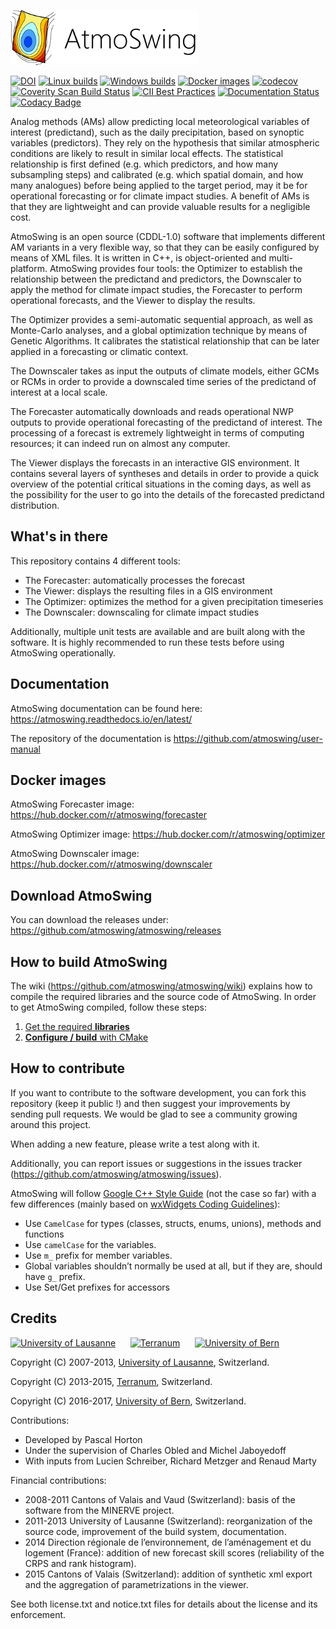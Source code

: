 [![AtmoSwing](https://raw.githubusercontent.com/atmoswing/atmoswing/master/art/logo/logo.png)](http://www.atmoswing.org)

[![DOI](https://zenodo.org/badge/95885904.svg)](https://zenodo.org/badge/latestdoi/95885904)
[![Linux builds](https://github.com/atmoswing/atmoswing/actions/workflows/linux-builds.yml/badge.svg)](https://github.com/atmoswing/atmoswing/actions/workflows/linux-builds.yml)
[![Windows builds](https://github.com/atmoswing/atmoswing/actions/workflows/windows-builds.yml/badge.svg)](https://github.com/atmoswing/atmoswing/actions/workflows/windows-builds.yml)
[![Docker images](https://github.com/atmoswing/atmoswing/actions/workflows/docker-images.yml/badge.svg)](https://github.com/atmoswing/atmoswing/actions/workflows/docker-images.yml)
[![codecov](https://codecov.io/gh/atmoswing/atmoswing/branch/master/graph/badge.svg)](https://codecov.io/gh/atmoswing/atmoswing)
[![Coverity Scan Build Status](https://scan.coverity.com/projects/13133/badge.svg)](https://scan.coverity.com/projects/atmoswing-atmoswing)
[![CII Best Practices](https://bestpractices.coreinfrastructure.org/projects/1107/badge)](https://bestpractices.coreinfrastructure.org/projects/1107)
[![Documentation Status](https://readthedocs.org/projects/atmoswing/badge/?version=latest)](https://atmoswing.readthedocs.io/en/latest/?badge=latest)
[![Codacy Badge](https://app.codacy.com/project/badge/Grade/87f76e2cfa7f4e2280d37c824df843f1)](https://www.codacy.com/gh/atmoswing/atmoswing/dashboard?utm_source=github.com&amp;utm_medium=referral&amp;utm_content=atmoswing/atmoswing&amp;utm_campaign=Badge_Grade)

Analog methods (AMs) allow predicting local meteorological variables of interest (predictand), such as the daily precipitation, based on synoptic variables (predictors). They rely on the hypothesis that similar atmospheric conditions are likely to result in similar local effects. The statistical relationship is first defined (e.g. which predictors, and how many subsampling steps) and calibrated (e.g. which spatial domain, and how many analogues) before being applied to the target period, may it be for operational forecasting or for climate impact studies. A benefit of AMs is that they are lightweight and can provide valuable results for a negligible cost.

AtmoSwing is an open source (CDDL-1.0) software that implements different AM variants in a very flexible way, so that they can be easily configured by means of XML files. It is written in C++, is object-oriented and multi-platform. AtmoSwing provides four tools: the Optimizer to establish the relationship between the predictand and predictors, the Downscaler to apply the method for climate impact studies, the Forecaster to perform operational forecasts, and the Viewer to display the results. 

The Optimizer provides a semi-automatic sequential approach, as well as Monte-Carlo analyses, and a global optimization technique by means of Genetic Algorithms. It calibrates the statistical relationship that can be later applied in a forecasting or climatic context.

The Downscaler takes as input the outputs of climate models, either GCMs or RCMs in order to provide a downscaled time series of the predictand of interest at a local scale.

The Forecaster automatically downloads and reads operational NWP outputs to provide operational forecasting of the predictand of interest. The processing of a forecast is extremely lightweight in terms of computing resources; it can indeed run on almost any computer.

The Viewer displays the forecasts in an interactive GIS environment. It contains several layers of syntheses and details in order to provide a quick overview of the potential critical situations in the coming days, as well as the possibility for the user to go into the details of the forecasted predictand distribution.

## What's in there ##

This repository contains 4 different tools:

*   The Forecaster: automatically processes the forecast
*   The Viewer: displays the resulting files in a GIS environment
*   The Optimizer: optimizes the method for a given precipitation timeseries
*   The Downscaler: downscaling for climate impact studies

Additionally, multiple unit tests are available and are built along with the software. It is highly recommended to run these tests before using AtmoSwing operationally.

## Documentation ##

AtmoSwing documentation can be found here: https://atmoswing.readthedocs.io/en/latest/

The repository of the documentation is https://github.com/atmoswing/user-manual

## Docker images ##

AtmoSwing Forecaster image: https://hub.docker.com/r/atmoswing/forecaster

AtmoSwing Optimizer image: https://hub.docker.com/r/atmoswing/optimizer

AtmoSwing Downscaler image: https://hub.docker.com/r/atmoswing/downscaler

## Download AtmoSwing ##

You can download the releases under: https://github.com/atmoswing/atmoswing/releases

## How to build AtmoSwing ##

The wiki (https://github.com/atmoswing/atmoswing/wiki) explains how to compile the required libraries and the source code of AtmoSwing. In order to get AtmoSwing compiled, follow these steps:

1.  [Get the required **libraries**](https://github.com/atmoswing/atmoswing/wiki/Libraries)
2.  [**Configure / build** with CMake](https://github.com/atmoswing/atmoswing/wiki/Build)

## How to contribute ##

If you want to contribute to the software development, you can fork this repository (keep it public !) and then suggest your improvements by sending pull requests. We would be glad to see a community growing around this project.

When adding a new feature, please write a test along with it.

Additionally, you can report issues or suggestions in the issues tracker (https://github.com/atmoswing/atmoswing/issues).

AtmoSwing will follow [Google C++ Style Guide](https://google.github.io/styleguide/cppguide.html) (not the case so far) with a few differences (mainly based on [wxWidgets Coding Guidelines](https://www.wxwidgets.org/develop/coding-guidelines)):
*   Use ``CamelCase`` for types (classes, structs, enums, unions), methods and functions 
*   Use ``camelCase`` for the variables.
*   Use ``m_`` prefix for member variables.
*   Global variables shouldn’t normally be used at all, but if they are, should have ``g_`` prefix.
*   Use Set/Get prefixes for accessors

## Credits ##

[![University of Lausanne](https://raw.githubusercontent.com/atmoswing/atmoswing/master/art/misc/logo-Unil.png)](http://unil.ch/iste) 
&nbsp;&nbsp;&nbsp;&nbsp;
[![Terranum](https://raw.githubusercontent.com/atmoswing/atmoswing/master/art/misc/logo-Terranum.png)](http://terranum.ch) 
&nbsp;&nbsp;&nbsp;&nbsp;
[![University of Bern](https://raw.githubusercontent.com/atmoswing/atmoswing/master/art/misc/logo-Unibe.png)](http://www.geography.unibe.ch/) 

Copyright (C) 2007-2013, [University of Lausanne](http://unil.ch/iste), Switzerland.

Copyright (C) 2013-2015, [Terranum](http://terranum.ch), Switzerland.

Copyright (C) 2016-2017, [University of Bern](http://www.geography.unibe.ch/), Switzerland.

Contributions:

*   Developed by Pascal Horton
*   Under the supervision of Charles Obled and Michel Jaboyedoff
*   With inputs from Lucien Schreiber, Richard Metzger and Renaud Marty

Financial contributions:

*   2008-2011 Cantons of Valais and Vaud (Switzerland): basis of the software from the MINERVE project.
*   2011-2013 University of Lausanne (Switzerland): reorganization of the source code, improvement of the build system, documentation.
*   2014 Direction régionale de l’environnement, de l’aménagement et du logement (France): addition of new forecast skill scores (reliability of the CRPS and rank histogram).
*   2015 Cantons of Valais (Switzerland): addition of synthetic xml export and the aggregation of parametrizations in the viewer.

See both license.txt and notice.txt files for details about the license and its enforcement.
